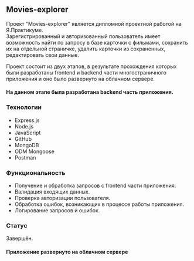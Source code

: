 ## Movies-explorer
Проект "Movies-explorer" является дипломной проектной работой на Я.Практикуме.  
Зарегистрированный и авторизованный пользователь имеет возможность найти по запросу в базе карточки с фильмами, сохранить их на отдельной страничке, удалить карточки из сохраненных, редактировать свои данные.  

Проект состоит из двух этапов, в результате прохождения которых были разработаны frontend и backend части многостраничного приложения и оно было развернуто на облачном сервере. 

#### На данном этапе была разработана backend часть приложения.

### Технологии
* Express.js
* Node.js
* JavaScript
* GitHub
* MongoDB
* ODM Mongoose
* Postman
### Функциональность
* Получение и обработка запросов с frontend части приложения.
* Валидация входящих данных. 
* Проверка авторизации пользователя.
* Обработка ошибок, возникающих в процессе работы приложения.
* Логирование запросов и ошибок.
### Статус
Завершён.

#### Приложение развернуто на облачном сервере

